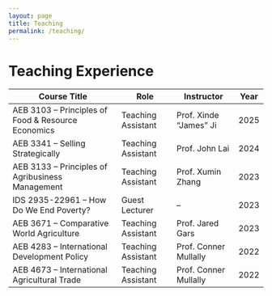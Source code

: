```yaml
---
layout: page
title: Teaching
permalink: /teaching/
---
```


# Teaching Experience

| Course Title                                             | Role                         | Instructor                   | Year  |
|----------------------------------------------------------|------------------------------|-------------------------------|--------|
| AEB 3103 – Principles of Food & Resource Economics       | Teaching Assistant           | Prof. Xinde “James” Ji       | 2025   |
| AEB 3341 – Selling Strategically                         | Teaching Assistant           | Prof. John Lai               | 2024   |
| AEB 3133 – Principles of Agribusiness Management         | Teaching Assistant           | Prof. Xumin Zhang            | 2023   |
| IDS 2935-22961 – How Do We End Poverty?                  | Guest Lecturer               | –                            | 2023   |
| AEB 3671 – Comparative World Agriculture                 | Teaching Assistant           | Prof. Jared Gars             | 2023   |
| AEB 4283 – International Development Policy              | Teaching Assistant           | Prof. Conner Mullally        | 2022   |
| AEB 4673 – International Agricultural Trade              | Teaching Assistant           | Prof. Conner Mullally        | 2022   |
